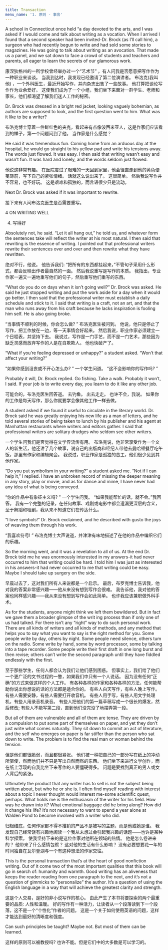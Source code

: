 ```yaml
---
title: Transaction
menu_name: '1. 原则 - 事务'
---
```


A school in Connecticut once held “a day devoted to the arts, and I was asked if I would come and talk about writing as a vocation. When I arrived I found that a second speaker had been invited-Dr. Brock (as I’ll call him), a surgeon who had recently begun to write and had sold some stories to magazines. He was going to talk about writing as an avocation. That made us a panel, and we sat down to face a crowd of students and teachers and parents, all eager to learn the secrets of our glam­orous work.

康涅狄格州的一所学校曾经举办过一个“艺术节” ，有人问我是否愿意把写作作为一种职业来谈谈。 当我到达时，我发现已经邀请了第二位演讲者。 布洛克(我叫他) ，一个外科医生，最近开始写作，并向杂志出售了一些故事。 他打算把谈论写作作为业余爱好。 这使我们成为了一个小组，我们坐下来面对一群学生、老师和家长，他们都渴望了解我们迷人工作的秘密。

Dr. Brock was dressed in a bright red jacket, looking vaguely bohemian, as authors are supposed to look, and the first ques­tion went to him. What was it like to be a writer?

布洛克博士穿着一件鲜红色的夹克，看起来有点像波西米亚人，这是作家们应该看到的样子，第一个问题问到了他。 当作家是什么感觉？

He said it was tremendous fun. Coming home from an ardu­ous day at the hospital, he would go straight to his yellow pad and write his tensions away. The words just flowed. It was easy. I then said that writing wasn’t easy and wasn’t fun. It was hard and lonely, and the words seldom just flowed.

他说这非常有趣。 在医院度过了艰难的一天回到家里，他会径直走到他的黄色便笺簿前，写下自己的紧张情绪。 话就这么说出来了。 这很简单。 然后我说写作并不容易，也不好玩。 这是艰难和孤独的，而言语很少只是流动。

Next Dr. Brock was asked if it was important to rewrite.

接下来有人问布洛克医生是否需要重写。

4 ON WRITING WELL

4. 写得好

Absolutely not, he said. “Let it all hang out,” he told us, and whatever form the sentences take will reflect the writer at his most natural. I then said that rewriting is the essence of writing. I pointed out that professional writers rewrite their sentences over and over and then rewrite what they have rewritten.

绝对不行，他说。 他告诉我们: “把所有的东西都挂起来，”不管句子采用什么形式，都会反映出作者最自然的一面。 然后我说重写是写作的本质。 我指出，专业作家一遍又一遍地重写他们的句子，然后重写他们重写的东西。

“What do you do on days when it isn’t going well?” Dr. Brock was asked. He said he just stopped writing and put the work aside for a day when it would go better. I then said that the pro­fessional writer must establish a daily schedule and stick to it. I said that writing is a craft, not an art, and that the man who runs away from his craft because he lacks inspiration is fooling him­ self. He is also going broke.

“当事情不顺利的时候，你会怎么做? ” 布洛克医生被问到。 他说，他只是停止了写作，把工作放在一边，等一天事情会好起来。 然后我说，职业作家必须建立一个日程表，并坚持下去。 我说过，写作是一门手艺，而不是一门艺术，那些因为缺乏灵感而放弃写作的人是在自欺欺人。 他也快破产了。

“What if you’re feeling depressed or unhappy?” a student asked. “Won’t that affect your writing?”

“如果你感到沮丧或不开心怎么办? ” 一个学生问道。 “这不会影响你的写作吗? ”

Probably it will, Dr. Brock replied. Go fishing. Take a walk. Probably it won’t, I said. If your job is to write every day, you learn to do it like any other job.

可能会的，布洛克医生回答道。 去钓鱼。 出去走走。 也许不会，我说。 如果你的工作是每天写作，那么你就要学会像其他工作一样去做。

A student asked if we found it useful to circulate in the liter­ary world. Dr. Brock said he was greatly enjoying his new life as a man of letters, and he told several stories of being taken to lunch by his publisher and his agent at Manhattan restaurants where writers and editors gather. I said that professional writers are solitary drudges who seldom see other writers.

一个学生问我们是否觉得在文学界流传有用。 布洛克说，他非常享受作为一个文人的新生活，他还讲了几个故事，说自己的出版商和经纪人带他去曼哈顿餐厅吃午饭，那里有作家和编辑聚会。 我说过，职业作家是孤独的苦工，他们很少见到其他作家。

“Do you put symbolism in your writing?” a student asked me. “Not if I can help it,” I replied. I have an unbroken record of missing the deeper meaning in any story, play or movie, and as for dance and mime, I have never had any idea of what is being conveyed.

“你的作品中有象征主义吗? ” 一个学生问我。 “如果我能帮忙的话，就不会。”我回答。 我有一个完整的记录，在任何故事、戏剧或电影中都会遗漏更深层的含义，至于舞蹈和哑剧，我从来不知道它们在传达什么。

“I love symbols!” Dr. Brock exclaimed, and he described with gusto the joys of weaving them through his work.

“我喜欢符号! ” 布洛克博士大声说道，并津津有味地描述了在他的作品中编织它们的乐趣。

So the morning went, and it was a revelation to all of us. At the end Dr. Brock told me he was enormously interested in my answers-it had never occurred to him that writing could be hard. I told him I was just as interested in his answers-it had never occurred to me that writing could be easy. Maybe I should take up surgery on the side.

早晨过去了，这对我们所有人来说都是一个启示。 最后，布罗克博士告诉我，他对我的答案非常感兴趣——他从来没有想到写作会很难。 我告诉他，我对他的答案也同样感兴趣——我从来没有想到写作会如此简单。 也许我应该兼职做外科手术。

As for the students, anyone might think we left them bewil­dered. But in fact we gave them a broader glimpse of the writ­ ing process than if only one of us had talked. For there isn’t any “right” way to do such personal work. There are all kinds of writers and all kinds of methods, and any method that helps you to say what you want to say is the right method for you. Some people write by day, others by night. Some people need silence, others tum on the radio. Some write by hand, some by word processor, some by talking into a tape recorder. Some people write their first draft in one long burst and then revise; others can’t write the second paragraph until they have fiddled end­lessly with the first.

至于那些学生，任何人都会认为我们让他们感到困惑。 但事实上，我们给了他们一个更广泛的文书过程的一瞥，如果我们中只有一个人说话。 因为没有任何“正确”的方式来做这样的个人工作。 有各种各样的作家和各种各样的方法，任何能帮助你说出你想说的话的方法都是适合你的。 有些人白天写作，有些人晚上写作。 有些人需要安静，有些人需要打开收音机。 有些人用手写，有些人用文字处理机，有些人用录音机录音。 有些人把他们的第一篇草稿写成一个很长的爆发，然后修改; 有些人不能写第二段，直到他们没完没了地摆弄第一段。

But all of them are vulnerable and all of them are tense. They are driven by a compulsion to put some part of themselves on paper, and yet they don’t just write what comes naturally. They sit down to commit an act of literature, and the self who emerges on paper is far stiffer than the person who sat down to write. The problem is to find the real man or woman behind the tension.

但是他们都很脆弱，而且都很紧张。 他们被一种把自己的一部分写在纸上的冲动所驱使，然而他们并不只是写出自然而然的东西。 他们坐下来进行文学创作，而在纸上浮现的自我比坐下来写作的人要僵硬得多。 问题是要找到真正的男人或女人背后的紧张。

Ultimately the product that any writer has to sell is not the subject being written about, but who he or she is. I often find myself reading with interest about a topic I never thought would interest me-some scientific quest, perhaps. What holds me is the enthusiasm of the writer for his field. How was he drawn into it? What emotional baggage did he bring along? How did it change his life? It’s not necessary to want to spend a year alone at Walden Pond to become involved with a writer who did.

归根结底，任何作家都不得不推销的产品不是被写的主题，而是他或她是谁。 我发现自己经常饶有兴趣地阅读一个我从未想过会引起我兴趣的话题——也许是某种科学探索。 使我坚持下来的是这位作家对他所在领域的热情。 他是怎么卷进来的？ 他带来了什么感情包袱？ 这对他的生活有什么影响？ 没有必要想要花一年的时间独自在瓦尔登湖与一个有这种想法的作家交往。

This is the personal transaction that’s at the heart of good nonfiction writing. Out of it come two of the most important qualities that this book will go in search of: humanity and warmth. Good writing has an aliveness that keeps the reader reading from one paragraph to the next, and it’s not a question of gimmicks to “personalize” the author. It’s a question of using the English language in a way that will achieve the greatest clar­ity and strength.

这是个人交易，是好的非小说写作的核心。 由此产生了本书将要探索的两个最重要的品质: 人性和温暖。 好的写作有一种活力，让读者从一个段落读到下一个段落，这不是一个“个性化”作者的问题。 这是一个关于如何使用英语的问题，这样才能达到最好的清晰度和强度。

Can such principles be taught? Maybe not. But most of them can be learned.

这样的原则可以被教授吗? 也许不能。但是它们中的大多数是可以学习的。
